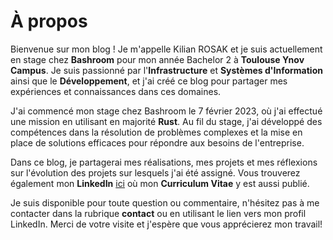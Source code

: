 # À propos

Bienvenue sur mon blog ! Je m'appelle Kilian ROSAK et je suis actuellement en stage chez **Bashroom** pour mon année Bachelor 2 à **Toulouse Ynov Campus**. Je suis passionné par l'**Infrastructure** et **Systèmes d'Information** ainsi que le **Développement**, et j'ai créé ce blog pour partager mes expériences et connaissances dans ces domaines.

J'ai commencé mon stage chez Bashroom le 7 février 2023, où j'ai effectué une mission en utilisant en majorité **Rust**. Au fil du stage, j'ai développé des compétences dans la résolution de problèmes complexes et la mise en place de solutions efficaces pour répondre aux besoins de l'entreprise.

Dans ce blog, je partagerai mes réalisations, mes projets et mes réflexions sur l'évolution des projets sur lesquels j'ai été assigné. Vous trouverez également mon **LinkedIn** [ici](https://www.linkedin.com/in/kilian-rosak-b84740264/) où mon **Curriculum Vitae** y est aussi publié.

Je suis disponible pour toute question ou commentaire, n'hésitez pas à me contacter dans la rubrique **contact** ou en utilisant le lien vers mon profil LinkedIn. Merci de votre visite et j'espère que vous apprécierez mon travail!